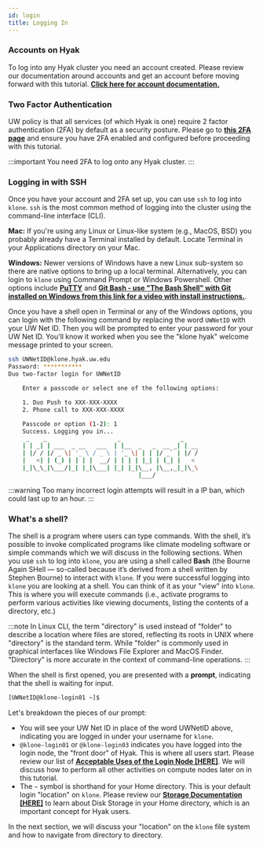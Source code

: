 ```yaml
---
id: login
title: Logging In
---
```


### Accounts on Hyak

To log into any Hyak cluster you need an account created. Please review our documentation around accounts and get an account before moving forward with this tutorial. [**Click here for account documentation.**](https://hyak.uw.edu/docs/account-creation)

### Two Factor Authentication

UW policy is that all services (of which Hyak is one) require 2 factor authentication (2FA) by default as a security posture. Please go to [**this 2FA page**](https://identity.uw.edu/2fa/) and ensure you have 2FA enabled and configured before proceeding with this tutorial.

:::important
You need 2FA to log onto any Hyak cluster.
:::

### Logging in with SSH

Once you have your account and 2FA set up, you can use `ssh` to log into `klone`. `ssh` is the most common method of logging into the cluster using the command-line interface (CLI). 

**Mac:**
If you're using any Linux or Linux-like system (e.g., MacOS, BSD) you probably already have a Terminal installed by default. Locate Terminal in your Applications directory on your Mac. 

**Windows:**
Newer versions of Windows have a new Linux sub-system so there are native options to bring up a local terminal. Alternatively, you can login to `klone` using Command Prompt or Windows Powershell. Other options include [**PuTTY**](https://www.putty.org/) and [**Git Bash - use "The Bash Shell" with Git installed on Windows from this link for a video with install instructions.**](https://carpentries.github.io/workshop-template/install_instructions/#shell). 

Once you have a shell open in Terminal or any of the Windows options, you can login with the following command by replacing the word `UWNetID` with your UW Net ID. Then you will be prompted to enter your password for your UW Net ID. You'll know it worked when you see the "klone hyak" welcome message printed to your screen. 

```bash
ssh UWNetID@klone.hyak.uw.edu
Password: ***********
Duo two-factor login for UWNetID

    Enter a passcode or select one of the following options:

    1. Duo Push to XXX-XXX-XXXX
    2. Phone call to XXX-XXX-XXXX

    Passcode or option (1-2): 1
    Success. Logging you in...
     _    _                    _                 _
    | | _| | ___  _ __   ___  | |__  _   _  __ _| | __
    | |/ / |/ _ \| '_ \ / _ \ | '_ \| | | |/ _` | |/ /
    |   <| | (_) | | | |  __/ | | | | |_| | (_| |   <
    |_|\_\_|\___/|_| |_|\___| |_| |_|\__, |\__,_|_|\_\
                                     |___/
```

:::warning
Too many incorrect login attempts will result in a IP ban, which could last up to an hour. 
:::

### What's a shell?

The shell is a program where users can type commands. With the shell, it’s possible to invoke complicated programs like climate modeling software or simple commands which we will discuss in the following sections. When you use `ssh` to log into `klone`, you are using a shell called **Bash** (the Bourne Again SHell — so-called because it’s derived from a shell written by Stephen Bourne) to interact with `klone`. If you were successful logging into `klone` you are looking at a shell. You can think of it as your "view" into `klone`. This is where you will execute commands (i.e., activate programs to perform various activities like viewing documents, listing the contents of a directory, etc.)

:::note
In Linux CLI, the term "directory" is used instead of "folder" to describe a location where files are stored, reflecting its roots in UNIX where "directory" is the standard term. While "folder" is commonly used in graphical interfaces like Windows File Explorer and MacOS Finder. "Directory" is more accurate in the context of command-line operations.
:::

When the shell is first opened, you are presented with a **prompt**, indicating that the shell is waiting for input. 

```bash
[UWNetID@klone-login01 ~]$
```
Let's breakdown the pieces of our prompt: 
* You will see your UW Net ID in place of the word UWNetID above, indicating you are logged in under your username for `klone`. 
* `@klone-login01` or `@klone-login03` indicates you have logged into the login node, the "front door" of Hyak. This is where all users start. Please review our list of [**Acceptable Uses of the Login Node [HERE]**](https://hyak.uw.edu/docs/setup/ssh#acceptable-uses-of-the-login-node). We will discuss how to perform all other activities on compute nodes later on in this tutorial. 
* The `~` symbol is shorthand for your Home directory. This is your default login "location" on `klone`. Please review our 
[**Storage Documentation [HERE]**](https://hyak.uw.edu/docs/storage/gscratch#user-home-directory) to learn about Disk Storage in your Home directory, which is an important concept for Hyak users.

In the next section, we will discuss your "location" on the `klone` file system and how to navigate from directory to directory. 

